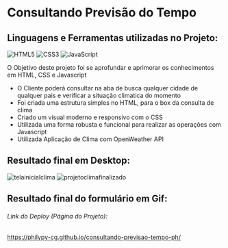 # Consultando Previsão do Tempo

## Linguagens e Ferramentas utilizadas no Projeto:

![HTML5](https://img.shields.io/badge/html5-%23E34F26.svg?style=for-the-badge&logo=html5&logoColor=white)
![CSS3](https://img.shields.io/badge/css3-%231572B6.svg?style=for-the-badge&logo=css3&logoColor=white)
![JavaScript](https://img.shields.io/badge/javascript-%23323330.svg?style=for-the-badge&logo=javascript&logoColor=%23F7DF1E)



O Objetivo deste projeto foi se aprofundar e aprimorar os conhecimentos em HTML, CSS e Javascript

- O  Cliente poderá  consultar na aba de busca qualquer cidade  de qualquer pais e verificar  a situação climatica do momento
- Foi criada uma estrutura simples no HTML, para o box da consulta de clima
- Criado um visual moderno e responsivo com o CSS
- Utilizada uma forma robusta e funcional para realizar as operações com Javascript
- Utilizada Aplicação de Clima com OpenWeather API


## Resultado final em Desktop:

![telainicialclima](https://user-images.githubusercontent.com/119917190/220132484-fee9905a-1f13-4a28-a13c-aef2df27d33e.png)
![projetoclimafinalizado](https://user-images.githubusercontent.com/119917190/213899835-6c1daa4d-feab-4516-a820-896666d38e71.jpg)

## Resultado final do formulário em Gif:


###### Link do Deploy (Página do Projeto):
https://philypy-cg.github.io/consultando-previsao-tempo-ph/
